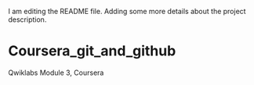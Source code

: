 I am editing the README file. Adding some more details about the project description.

# Coursera_git_and_github
Qwiklabs Module 3, Coursera
